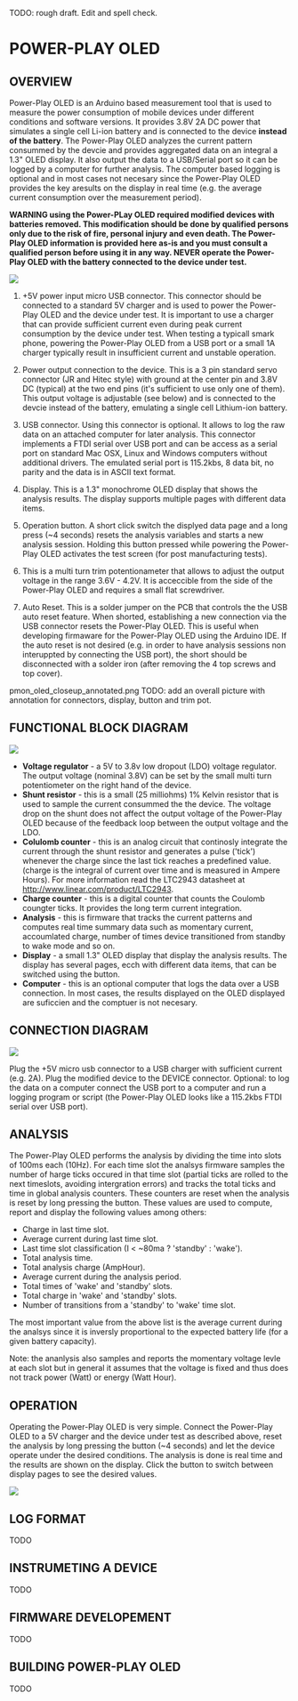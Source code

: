 TODO: rough draft. Edit and spell check.

POWER-PLAY OLED
===============

## OVERVIEW
Power-Play OLED is an Arduino based measurement tool that is used to measure the power consumption of mobile devices under different conditions and software versions. It provides 3.8V 2A DC power that simulates a single cell Li-ion battery and is connected to the device **instead of the battery**. The Power-Play OLED analyzes the current pattern consummed by the devcie and provides aggregated data on an integral a 1.3" OLED display. It also output the data to a USB/Serial port so it can be logged by a computer for further analysis. The computer based logging is optional and in most cases not necesary since the Power-Play OLED provides the key aresults on the display in real time (e.g. the average current consumption over the measurement period).

**WARNING using the Power-PLay OLED required modified devices with batteries removed. This modification should be done by qualified persons only due to the risk of fire, personal injury and even death. The Power-Play OLED information is provided here as-is and you must consult a qualified person before using it in any way. NEVER operate the Power-Play OLED with the battery connected to the device under test.**

![](doc/pmon_oled_closeup_annotated.png)

1. +5V power input micro USB connector. This connector should be connected to a standard 5V charger and is used to power the Power-Play OLED and the device under test. It is important to use a charger that can provide sufficient current even during peak current consumption by the device under test. When testing a typicall smark phone, powering the Power-Play OLED from a USB port or a small 1A charger typically result in insufficient current and unstable operation.

2. Power output connection to the device. This is a 3 pin standard servo connector (JR and Hitec style) with ground at the center pin and 3.8V DC (typical) at the two end pins (it's sufficient to use only one of them). This output voltage is adjustable (see below) and is connected to the devcie instead of the battery, emulating a single cell Lithium-ion battery.

3. USB connector. Using this connector is optional. It allows to log the raw data on an attached computer for later analysis. This connector implements a FTDI serial over USB port and can be access as a serial port on standard Mac OSX, Linux and Windows computers without additional drivers. The emulated serial port is 115.2kbs, 8 data bit, no parity and the data is in ASCII text format.

4. Display. This is a 1.3" monochrome OLED display that shows the analysis results. The display supports multiple pages with different data items.

5. Operation button. A short click switch the displyed data page and a long press (~4 seconds) resets the analysis variables and starts a new analysis session. Holding this button pressed while powering the Power-Play OLED activates the test screen (for post manufacturing tests).

6. This is a multi turn trim potentionameter that allows to adjust the output voltage in the range 3.6V - 4.2V. It is acceccible from the side of the Power-Play OLED and requires a small flat screwdriver.

7. Auto Reset. This is a solder jumper on the PCB that controls the the USB auto reset feature. When shorted, establishing a new connection via the USB connector resets the Power-Play OLED. This is useful when developing firmaware for the Power-Play OLED using the Arduino IDE. If the auto reset is not desired (e.g. in order to have analysis sessions non interuppted by connecting the USB port), the short should be disconnected with a solder iron (after removing the 4 top screws and top cover).

pmon_oled_closeup_annotated.png
TODO: add an overall picture with annotation for connectors, display, button and trim pot.

## FUNCTIONAL BLOCK DIAGRAM

![](doc/functional_diagram.png)

* **Voltage regulator** - a 5V to 3.8v low dropout (LDO) voltage regulator. The output voltage (nominal 3.8V) can be set by the small multi turn potentiometer on the right hand of the device.
* **Shunt resistor** - this is a small (25 milliohms) 1% Kelvin resistor that is used to sample the current consummed the the device. The voltage drop on the shunt does not affect the output voltage of the Power-Play OLED because of the feedback loop between the output voltage and the LDO.
* **Colulomb counter** - this is an analog circuit that continosly integrate the current through the shunt resistor and generates a pulse ('tick') whenever the charge since the last tick reaches a predefined value. (charge is the integral of current over time and is measured in Ampere Hours). For more information read the LTC2943 datasheet at http://www.linear.com/product/LTC2943.
* **Charge counter** - this is a digital counter that counts the Coulomb coungter ticks. It provides the long term current integration.
* **Analysis** - this is firmware that tracks the current patterns and computes real time summary data such as momentary current, accoumlated charge, number of times device transitioned from standby to wake mode and so on.
* **Display** - a small 1.3" OLED display that display the analysis results. The display has several pages, ecch with different data items, that can be switched using the button.
* **Computer** - this is an optional computer that logs the data over a USB connection. In most cases, the results displayed on the OLED displayed are suficcien and the comptuer is not necesary. 

## CONNECTION DIAGRAM

![](doc/connection_diagram.png)

Plug the +5V micro usb connector to a USB charger with sufficient current (e.g. 2A). Plug the modified device to the DEVICE connector. Optional: to log the data on a computer connect the USB port to a computer and run a logging program or script (the Power-Play OLED looks like a 115.2kbs FTDI serial over USB port).

## ANALYSIS

The Power-Play OLED performs the analysis by dividing the time into slots of 100ms each (10Hz). For each time slot the analsys firmware samples the number of harge ticks occured in that time slot (partial ticks are rolled to the next timeslots, avoiding intergration errors) and tracks the total ticks and time in global analysis counters. These counters are reset when the analysis is reset by long pressing the button. These values are used to compute, report and display the following values among others:

* Charge in last time slot.
* Average current during last time slot.
* Last time slot classification (I < ~80ma ? 'standby' : 'wake').
* Total analysis time.
* Total analysis charge (AmpHour).
* Average current during the analysis period.
* Total times of 'wake' and 'standby' slots.
* Total charge in 'wake' and 'standby' slots.
* Number of transitions from a 'standby' to 'wake' time slot.

The most important value from the above list is the average current during the analsys since it is inversly proportional to the expected battery life (for a given battery capacity).

Note: the ananlysis also samples and reports the momentary voltage levle at each slot but in general it assumes that the voltage is fixed and thus does not track power (Watt) or energy (Watt Hour).

## OPERATION

Operating the Power-Play OLED is very simple. Connect the Power-Play OLED to a 5V charger and the device under test as described above, reset the analysis by long pressing the button (~4 seconds) and let the device operate under the desired conditions. The analysis is done is real time and the results are shown on the display. Click the button to switch between display pages to see the desired values. 

![](doc/pmon_oled_with_phone.jpg)

## LOG FORMAT
TODO

## INSTRUMETING A DEVICE
TODO

## FIRMWARE DEVELOPEMENT
TODO

## BUILDING POWER-PLAY OLED
TODO

